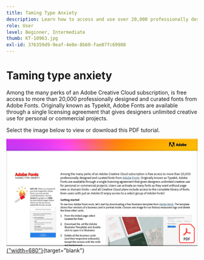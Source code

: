 ```yaml
---
title: Taming Type Anxiety
description: Learn how to access and use over 20,000 professionally designed fonts in Creative Cloud
role: User
level: Beginner, Intermediate
thumb: KT-10963.jpg
exl-id: 376359d9-9eaf-4e8e-8b60-fae07fc69908
---
```

# Taming type anxiety

Among the many perks of an Adobe Creative Cloud subscription, is free access to more than 20,000 professionally designed and curated fonts from Adobe Fonts. Originally known as Typekit, Adobe Fonts are available through a single licensing agreement that gives designers unlimited creative use for personal or commercial projects.

Select the image below to view or download this PDF tutorial.

[![First page image of tutorial](assets/TamingTypeAnxiety.png){"width=680"}](assets/Adobe-Fonts-Taming-Font-Anxiety.pdf){target="blank"}
